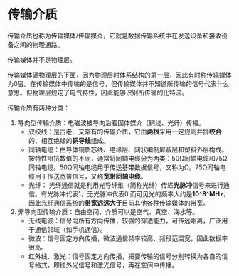 # 传输介质

传输介质也称为传输媒体/传输媒介，它就是数据传输系统中在发送设备和接收设备之间的物理通路。

传输媒体并不是物理层。

传输媒体砸物理层的下面，因为物理层时体系结构的第一层，因此有时称传输媒体为0层。在传输媒体中传输的是信号，但传输媒体并不知道所传输的信号代表什么意思。但物理层规定了电气特性，因此能够识别所传输的比特流。

传输介质有两种分类：

1. 导向型传输介质：电磁波被导向沿着固体媒介（铜线、光纤）传播。
   + 双绞线：是古老、又常有的传输介质，它由**两根**采用一定规则并排**绞合**的、相互绝缘的**铜导线**组成。
   + 同轴电缆：由导体铜质芯线、绝缘层、网状编制屏蔽层和塑料外层构成。按特性阻抗数值的不同，通常将同轴电缆分为两类：50Ω同轴电缆和75Ω同轴电缆。50Ω同轴电缆用于传送基带数据信号，又称为Ω。75Ω同轴电缆用于传送宽带信号，又称**宽带同轴电缆**。
   + 光纤： 光纤通信就是利用光导纤维（简称光纤）传递**光脉冲**信号来进行通信。有光脉冲代表1，无光脉冲代表0.而可见光的频率大约是**10^8^MHz**，因此光纤通信系统的**带宽远远大于**目前其他各种传输媒体的带宽。
2. 非导向型传输介质：自由空间，介质可以是空气、真空、海水等。
   + 无线电波：信号向所有方向传播，较强的穿透能力，可传远距离，广泛用于通信领域（如手机通信）。
   + 微波：信号固定方向传播，微波通信频率较高、频段范围宽，因此数据率很高。
   + 红外线、激光：信号固定方向传播，把要传输的信号分别转换为各自的信号格式，即红外光信号和激光信号，再在空间中传播。